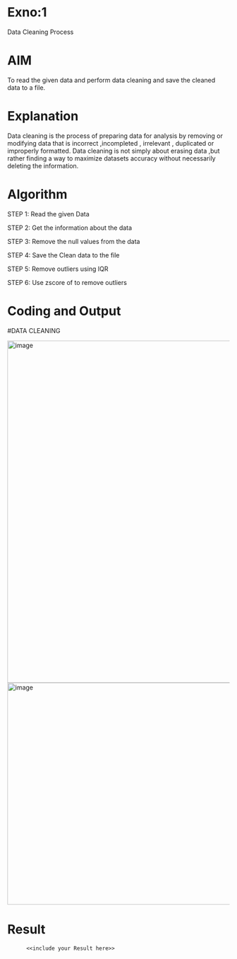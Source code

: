 # Exno:1
Data Cleaning Process

# AIM
To read the given data and perform data cleaning and save the cleaned data to a file.

# Explanation
Data cleaning is the process of preparing data for analysis by removing or modifying data that is incorrect ,incompleted , irrelevant , duplicated or improperly formatted. Data cleaning is not simply about erasing data ,but rather finding a way to maximize datasets accuracy without necessarily deleting the information.

# Algorithm
STEP 1: Read the given Data

STEP 2: Get the information about the data

STEP 3: Remove the null values from the data

STEP 4: Save the Clean data to the file

STEP 5: Remove outliers using IQR

STEP 6: Use zscore of to remove outliers

# Coding and Output

#DATA CLEANING

<img width="924" height="774" alt="image" src="https://github.com/user-attachments/assets/ed11a641-5d48-4596-bbc5-cdf51fdc65fb" />

<img width="879" height="502" alt="image" src="https://github.com/user-attachments/assets/8023caac-e4ea-4409-bf46-459a66651dcf" />


           
# Result
          <<include your Result here>>
